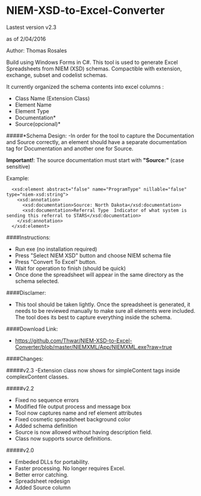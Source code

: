 # NIEM-XSD-to-Excel-Converter

Lastest version v2.3

as of 2/04/2016 

Author: Thomas Rosales

Build using Windows Forms in C#. This tool is used to generate Excel Spreadsheets from NIEM (XSD) schemas. Compactible with extension, exchange, subset and codelist schemas.

It currently organized the schema contents into excel columns :

- Class Name (Extension Class)
- Element Name	
- Element Type
- Documentation*
- Source(opcional)*


#####*Schema Design:
-In order for the tool to capture the Documentation and Source correctly, an element should have a separate documentation tag for Documentation and another one for Source. 

**Important!**: The source documentation must start with **"Source:"** (case sensitive)

Example:

```
  <xsd:element abstract="false" name="ProgramType" nillable="false" type="niem-xsd:string">
    <xsd:annotation>
      <xsd:documentation>Source: North Dakota</xsd:documentation>
      <xsd:documentation>Referral Type	Indicator of what system is sending this referral to STARS</xsd:documentation>
    </xsd:annotation>
  </xsd:element>
```

####Instructions:
- Run exe (no installation required)
- Press "Select NIEM XSD" button and choose NIEM schema file 
- Press "Convert To Excel" button.
- Wait for operation to finish (should be quick)
- Once done the spreadsheet will appear in the same directory as the schema selected.


####Disclamer:
- This tool should be taken lightly. Once the spreadsheet is generated, it needs to be reviewed manually to make sure all elements were included. The tool does its best to capture everything inside the schema. 


####Download Link:
- https://github.com/Thwar/NIEM-XSD-to-Excel-Converter/blob/master/NIEMXML/App/NIEMXML.exe?raw=true

####Changes:

#####v2.3
-Extension class now shows for simpleContent tags inside complexContent classes.

#####v2.2
- Fixed no sequence errors
- Modified file output process and message box
- Tool now captures name and ref element attributes
- Fixed cosmetic spreadsheet background color
- Added schema definition
- Source is now allowed without having description field.
- Class now supports source definitions. 


#####v2.0
- Embeded DLLs for portability.
- Faster processing. No longer requires Excel.
- Better error catching.
- Spreadsheet redesign
- Added Source column

